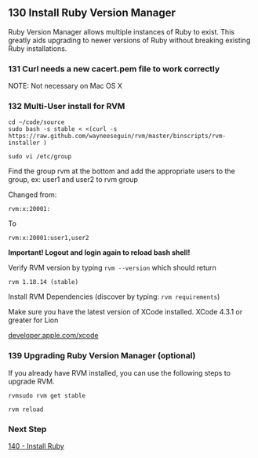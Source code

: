 ## 130 Install Ruby Version Manager

Ruby Version Manager allows multiple instances of Ruby to exist.  This greatly aids upgrading to newer versions of Ruby without breaking existing Ruby installations.

### 131 Curl needs a new cacert.pem file to work correctly

NOTE: Not necessary on Mac OS X

### 132 Multi-User install for RVM

```console
cd ~/code/source
sudo bash -s stable < <(curl -s https://raw.github.com/wayneeseguin/rvm/master/binscripts/rvm-installer )

sudo vi /etc/group
```

Find the group rvm at the bottom and add the appropriate users to the group, ex: user1 and user2 to rvm group

Changed from:

```
rvm:x:20001:
```

To

```
rvm:x:20001:user1,user2
```

**Important! Logout and login again to reload bash shell!**

Verify RVM version by typing `rvm --version` which should return

```
rvm 1.18.14 (stable)
```

Install RVM Dependencies (discover by typing: `rvm requirements`)

Make sure you have the latest version of XCode installed. XCode 4.3.1 or greater for Lion

[developer.apple.com/xcode](https://developer.apple.com/xcode)


### 139 Upgrading Ruby Version Manager (optional)

If you already have RVM installed, you can use the following steps to upgrade RVM.

```console
rvmsudo rvm get stable

rvm reload
```

### Next Step

[140 - Install Ruby](https://github.com/remomueller/documentation/tree/master/macosx/140-install-ruby.md)

